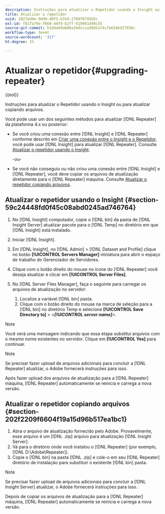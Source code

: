 ```yaml
---
description: Instruções para atualizar o Repetidor usando o Insight ou para atualizar copiando arquivos.
title: Atualizar o repetidor
uuid: 2027ed9e-9dd9-40f5-b7e9-2709f8745b5c
exl-id: f81fa79e-f660-48fd-b2ff-419961d49c55
source-git-commit: b1dda69a606a16dccca30d2a74c7e63dbd27936c
workflow-type: tm+mt
source-wordcount: '317'
ht-degree: 1%

---
```


# Atualizar o repetidor{#upgrading-repeater}

{{eol}}

Instruções para atualizar o Repetidor usando o Insight ou para atualizar copiando arquivos.

Você pode usar um dos seguintes métodos para atualizar [!DNL Repeater] da plataforma 4.x ou posterior:

* Se você criou uma conexão entre [!DNL Insight] e [!DNL Repeater] conforme descrito em [Criar uma conexão entre o Insight e o Repetidor](../../../../home/c-inst-svr/c-rptr-fntly/c-cnfg-rptr-fntly/t-crt-conn-ins-rptr.md#task-785bfe5f0e31484683e4345038add118), você pode usar [!DNL Insight] para atualizar [!DNL Repeater]. Consulte [Atualizar o repetidor usando o Insight](../../../../home/c-inst-svr/c-upgrd-uninst-sftwr/c-upgrd-sftwr/c-upgrd-rptr.md#section-59c24448fd0f45c08abd0245ad746764).

   -ou-

* Se você não conseguiu ou não criou uma conexão entre [!DNL Insight] e [!DNL Repeater], você deve copiar os arquivos de atualização diretamente para o [!DNL Repeater] máquina. Consulte [Atualizar o repetidor copiando arquivos](../../../../home/c-inst-svr/c-upgrd-uninst-sftwr/c-upgrd-sftwr/c-upgrd-rptr.md#section-202f2209f6604f19a15d96b517ea1bc1).

## Atualizar o repetidor usando o Insight {#section-59c24448fd0f45c08abd0245ad746764}

1. No [!DNL Insight] computador, copie o [!DNL bin] da pasta de [!DNL Insight Server] atualizar pacote para o [!DNL Temp] no diretório em que [!DNL Insight] está instalado.
1. Iniciar [!DNL Insight].
1. Em [!DNL Insight], no [!DNL Admin] > [!DNL Dataset and Profile] clique no botão **[!UICONTROL Servers Manager]** miniatura para abrir o espaço de trabalho do Gerenciador de Servidores.
1. Clique com o botão direito do mouse no ícone do [!DNL Repeater] você deseja atualizar e clicar em **[!UICONTROL Server Files]**.
1. No [!DNL Server Files Manager], faça o seguinte para carregar os arquivos de atualização no servidor:

   1. Localize a variável [!DNL bin] pasta.
   1. Clique com o botão direito do mouse na marca de seleção para a [!DNL bin] no diretório Temp e selecione **[!UICONTROL Save Directory to]** > *&lt;**[!UICONTROL server name]**>*.

>[!NOTE]
>
>Você verá uma mensagem indicando que essa etapa substitui arquivos com o mesmo nome existentes no servidor. Clique em **[!UICONTROL Yes]** para continuar.

>[!NOTE]
>
>Se precisar fazer upload de arquivos adicionais para concluir a [!DNL Repeater] atualizar, o Adobe fornecerá instruções para isso.

Após fazer upload dos arquivos de atualização para a [!DNL Repeater] máquina, [!DNL Repeater] automaticamente se reinicia e carrega a nova versão.

## Atualizar o repetidor copiando arquivos {#section-202f2209f6604f19a15d96b517ea1bc1}

1. Abra o arquivo de atualização fornecido pelo Adobe. Provavelmente, esse arquivo é um [!DNL .zip] arquivo para atualização [!DNL Insight Server].
1. Vá para o diretório onde você instalou o [!DNL Repeater] (por exemplo, [!DNL D:\Adobe\Repeater]).
1. Copie o [!DNL bin] na pasta [!DNL .zip] e cole-o em seu [!DNL Repeater] diretório de instalação para substituir o existente [!DNL bin] pasta.

>[!NOTE]
>
>Se precisar fazer upload de arquivos adicionais para concluir a [!DNL Insight Server] atualizar, o Adobe fornecerá instruções para isso.

Depois de copiar os arquivos de atualização para a [!DNL Repeater] máquina, [!DNL Repeater] automaticamente se reinicia e carrega a nova versão.
